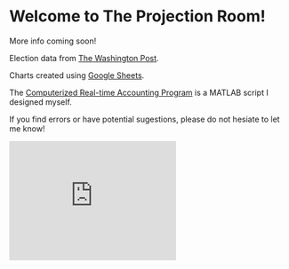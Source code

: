 # Welcome to The Projection Room!
More info coming soon!



Election data from [The Washington Post](https://www.washingtonpost.com/elections/election-results/2020-primary-results/).

Charts created using [Google Sheets](https://www.google.com/sheets/about/).

The [Computerized Real-time Accounting Program](https://github.com/zecellomaster/the-coverage-gasm/blob/master/CRAP.m) is a MATLAB script I designed myself.

If you find errors or have potential sugestions, please do not hesiate to let me know!

<!-- Begin 270towin.com 2020 Presidential Election Countdown Widget -->
<iframe src="https://www.270towin.com/2020-countdown-clock/widget300x200.php" width="300" height="215" border="0" frameBorder="0">
    Browser not supported. Visit <a href="https://www.270towin.com/">www.270towin.com</a>
</iframe>
<!-- End 270towin.com 2020 Presidential Election Countdown widget -->

<!--<meta http-equiv="refresh" content="360" />-->

<html>
  <head>
    <script type="text/javascript" src="https://www.gstatic.com/charts/loader.js"></script>
    <script type="text/javascript">
      google.charts.load('current', {'packages':['corechart']});
      google.charts.setOnLoadCallback(drawSeriesChart);

    function drawSeriesChart() {

      var data = google.visualization.arrayToDataTable([
        ['ID', 'Life Expectancy', 'Fertility Rate', 'Region',     'Population'],
        ['CAN',    80.66,              1.67,      'North America',  33739900],
        ['DEU',    79.84,              1.36,      'Europe',         81902307],
        ['DNK',    78.6,               1.84,      'Europe',         5523095],
        ['EGY',    72.73,              2.78,      'Middle East',    79716203],
        ['GBR',    80.05,              2,         'Europe',         61801570],
        ['IRN',    72.49,              1.7,       'Middle East',    73137148],
        ['IRQ',    68.09,              4.77,      'Middle East',    31090763],
        ['ISR',    81.55,              2.96,      'Middle East',    7485600],
        ['RUS',    68.6,               1.54,      'Europe',         141850000],
        ['USA',    78.09,              2.05,      'North America',  307007000]
      ]);

      var options = {
        title: 'Correlation between life expectancy, fertility rate ' +
               'and population of some world countries (2010)',
        hAxis: {title: 'Life Expectancy'},
        vAxis: {title: 'Fertility Rate'},
        bubble: {textStyle: {fontSize: 11}}
      };

      var chart = new google.visualization.BubbleChart(document.getElementById('series_chart_div'));
      chart.draw(data, options);
    }
    </script>
    
        function drawGID() {
      var queryString = encodeURIComponent('SELECT A, H, O, Q, R, U LIMIT 5 OFFSET 8');

      var query = new google.visualization.Query(
          'https://docs.google.com/spreadsheets/d/1XWJLkAwch5GXAt_7zOFDcg8Wm8Xv29_8PWuuW15qmAE/gviz/tq?gid=0&headers=1&tq=' + queryString);
      query.send(handleQueryResponse);
    }

    function handleQueryResponse(response) {
      if (response.isError()) {
        alert('Error in query: ' + response.getMessage() + ' ' + response.getDetailedMessage());
        return;
      }

      var data = response.getDataTable();
      var chart = new google.visualization.ColumnChart(document.getElementById('chart_div'));
      chart.draw(data, { height: 400 });
    }

  </head>
  <body>
    <div id="series_chart_div" style="width: 900px; height: 500px;"></div>
  </body>
</html>

